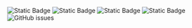 ![Static Badge](https://img.shields.io/badge/blacklists-61-000000) ![Static Badge](https://img.shields.io/badge/blacklisted-2913075-cc0000) ![Static Badge](https://img.shields.io/badge/whitelisted-2250-00CC00) ![Static Badge](https://img.shields.io/badge/streaming_blacklist-28107-000000) ![GitHub issues](https://img.shields.io/github/issues/fabriziosalmi/blacklists)
